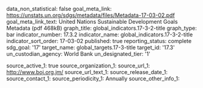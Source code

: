 data_non_statistical: false
goal_meta_link: https://unstats.un.org/sdgs/metadata/files/Metadata-17-03-02.pdf
goal_meta_link_text: United Nations Sustainable Development Goals Metadata (pdf 468kB)
graph_title: global_indicators.17-3-2-title
graph_type: bar
indicator_number: 17.3.2
indicator_name: global_indicators.17-3-2-title
indicator_sort_order: 17-03-02
published: true
reporting_status: complete
sdg_goal: '17'
target_name: global_targets.17-3-title
target_id: '17.3'
un_custodian_agency: World Bank
un_designated_tier: '1'

source_active_1: true
source_organization_1: 
source_url_1: http://www.boj.org.jm/ 
source_url_text_1: 
source_release_date_1: 
source_contact_1: 
source_periodicity_1: Annually
source_other_info_1: 